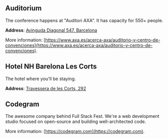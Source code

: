 ## Auditorium

The conference happens at "Auditori AXA". It has capacity for 550+ people. 

**Address**: [Avinguda Diagonal 547, Barcelona](https://goo.gl/maps/PcStat2WiRF2)

More information: [https://www.axa.es/acerca-axa/auditorio-y-centro-de-convenciones](https://www.axa.es/acerca-axa/auditorio-y-centro-de-convenciones).

## Hotel NH Barelona Les Corts

The hotel where you'll be staying.

**Address**: [Travessera de les Corts, 292](https://goo.gl/maps/8QTUarbY4pG2)

## Codegram

The awesome company behind Full Stack Fest. We're a web development studio focused on open-source and building well-architected code.

More information: [https://codegram.com](https://codegram.com).
